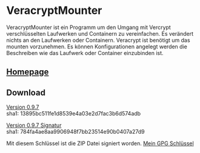 VeracryptMounter
====
VeracryptMounter ist ein Programm um den Umgang mit Vercrypt verschlüsselten Laufwerken und Containern zu vereinfachen.
Es verändert nichts an den Laufwerken oder Containern. Veracrypt ist benötigt um das mounten vorzunehmen. 
Es können Konfigurationen angelegt werden die Beschreiben wie das Laufwerk oder Container einzubinden ist.

[Homepage](https://blog.lordsandwurm.de/veracryptmounter)
----

Download
---- 

[Version 0.9.7](https://github.com/LordSandwurm/VeraCryptMounter/releases/download/v0.9.7/VeracryptMounter-0.9.7.zip)  
sha1: 13895bc511fe1d8539e4a03e2d7fac3b6d574adb   

[Version 0.9.7 Signatur](https://github.com/LordSandwurm/VeraCryptMounter/releases/download/v0.9.7/VeracryptMounter-0.9.7.zip.sig)  
sha1: 784fa4ae8aa9906948f7bb23514e90b0407a27d9   


Mit diesem Schlüssel ist die ZIP Datei signiert worden.
[Mein GPG Schlüssel](http://wwwkeys.pgp.net:11371/pks/lookup?op=get&search=0xDC3AE1A8)